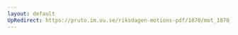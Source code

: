 ```yaml
---
layout: default
UpRedirect: https://pruto.im.uu.se/riksdagen-motions-pdf/1870/mot_1870__ak__40/mot_1870__ak__40-002.pdf
---
```


